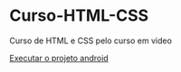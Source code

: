 # Curso-HTML-CSS
 Curso de HTML e CSS pelo curso em video

<a href='https://gustavovrleal.github.io/Curso-HTML-CSS/Módulo 2/Exercício 1/android.html'>Executar o projeto android</a>
